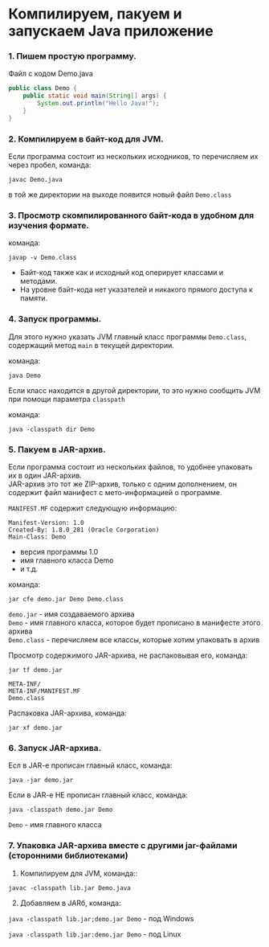 # Компилируем, пакуем и запускаем Java приложение

### 1. Пишем простую программу.
   
   Файл с кодом Demo.java

```java
public class Demo {
    public static void main(String[] args) {
        System.out.println("Hello Java!");
    }
}
```

### 2. Компилируем в байт-код для JVM.
   
   Если программа состоит из нескольких исходников, то перечисляем их через пробел, команда:

`javac Demo.java` 
   
   в той же директории на выходе появится новый файл `Demo.class`

### 3. Просмотр скомпилированного байт-кода в удобном для изучения формате.
   
   команда:
   
`javap -v Demo.class`

*    Байт-код также как и исходный код оперирует классами и методами.
*    На уровне байт-кода нет указателей и никакого прямого доступа к памяти.

### 4. Запуск программы. 
   
   Для этого нужно указать JVM главный класс программы `Demo.class`, содержащий метод `main` в текущей директории.
   
   команда:

`java Demo`

   Если класс находится в другой директории, то это нужно сообщить JVM при помощи параметра `classpath`
   
   команда:
   
`java -classpath dir Demo`


### 5. Пакуем в JAR-архив.

   Если программа состоит из нескольких файлов, то удобнее упаковать их в один JAR-архив.  
   JAR-архив это тот же ZIP-архив, только с одним дополнением, он содержит файл манифест с мето-информацией о программе.

`MANIFEST.MF` содержит следующую информацию:

```manifest
Manifest-Version: 1.0
Created-By: 1.8.0_281 (Oracle Corporation)
Main-Class: Demo

```

 - версия программы 1.0
 - имя главного класса Demo
 - и т.д.

команда:

`jar cfe demo.jar Demo Demo.class`

`demo.jar` - имя создаваемого архива  
`Demo` - имя главного класса, которое будет прописано в манифесте этого архива  
`Demo.class` - перечисляем все классы, которые хотим упаковать в архив

Просмотр содержимого JAR-архива, не распаковывая его, команда:

`jar tf demo.jar` 

```
META-INF/
META-INF/MANIFEST.MF
Demo.class
```

Распаковка JAR-архива, команда:

`jar xf demo.jar`

### 6. Запуск JAR-архива.

   Есл в JAR-e прописан главный класс, команда:

`java -jar demo.jar`

   Если в JAR-e НЕ прописан главный класс, команда:
   
`java -classpath demo.jar Demo`

`Demo` - имя главного класса

### 7. Упаковка JAR-архива вместе с другими jar-файлами (сторонними библиотеками)

   1. Компилируем для JVM, команда::

   `javac -classpath lib.jar Demo.java`
   
   2. Добавляем в JARб, команда:

   `java -classpath lib.jar;demo.jar Demo` - под Windows

   `java -classpath lib.jar:demo.jar Demo` - под Linux
